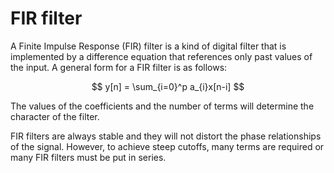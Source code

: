 # FIR filter
A Finite Impulse Response (FIR) filter is a kind of digital filter that is implemented by a difference equation that references only past values of the input. A general form for a FIR filter is as follows:

$$ y[n] = \sum_{i=0}^p a_{i}x[n-i] $$

The values of the coefficients and the number of terms will determine the character of the filter. 

FIR filters are always stable and they will not distort the phase relationships of the signal. However, to achieve steep cutoffs, many terms are required or many FIR filters must be put in series. 